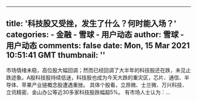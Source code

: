 
---
title: '科技股又受挫，发生了什么？何时能入场？'
categories: 
    - 金融
    - 雪球 - 用户动态
author: 雪球 - 用户动态
comments: false
date: Mon, 15 Mar 2021 10:51:41 GMT
thumbnail: ''
---

<div>   
市场情绪未稳，高位股大幅回调；然而已经回调了大半年的科技股还在跌，未见止跌迹象。A股科技股持续低迷，科技股也成为今天大跌的重灾区，芯片、通信、半导体、苹果产业链概念股遭遇重挫。 具体个股看，立昂微、士兰微、万兴科技、立讯精密、金山办公等近30多家科技股跌幅超5%。 有市场人士认为：...  
</div>
            